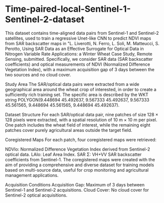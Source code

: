 # Time-paired-local-Sentinel-1-Sentinel-2-dataset

This dataset contains time-aligned data pairs from Sentinel-1 and Sentinel-2 satellites, used to train a regressive Unet-like CNN to predict NDVI maps from SAR backscatter maps in "L. Liverotti, N. Ferro, L. Soli, M. Matteucci, S. Perotto, Using SAR Data as an Effective Surrogate for Optical Data in Nitrogen Variable Rate Applications: a Winter Wheat Case Study, Remote Sensing, submitted. Specifically, we consider SAR data (SAR backscatter coefficients) and optical measurements of NDVI (Normalized Difference Vegetation Index), with a maximum acquisition gap of 3 days between the two sources and no cloud cover.

Study Area
The SAR/optical data pairs were extracted from a wide geographical area around the wheat crop of interested, in order to create a sufficiently rich training set. The specific area is described by the WKT string POLYGON(9.448694 45.492637, 9.567333 45.492637, 9.567333 45.561565, 9.448694 45.561565, 9.448694 45.492637).

Dataset Structure
For each SAR/optical data pair, nine patches of size 128 × 128 pixels were extracted, with a spatial resolution of 10 m × 10 m per pixel. One patch includes the wheat field of interest, while the remaining eight patches cover purely agricultural areas outside the target field.

Coregistered Maps
For each patch, four coregistered maps were retrieved:

NDVIo: Normalized Difference Vegetation Index derived from Sentinel-2 optical data.
LAIo: Leaf Area Index.
SAR Σ: VH+VV SAR backscatter coefficients from Sentinel-1.
The coregistered maps were created with the aim of providing a comprehensive and diverse dataset for training models based on multi-source data, useful for crop monitoring and agricultural management applications.

Acquisition Conditions
Acquisition Gap: Maximum of 3 days between Sentinel-1 and Sentinel-2 acquisitions.
Cloud Cover: No cloud cover for Sentinel-2 optical acquisitions.
